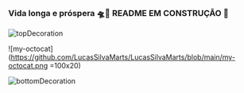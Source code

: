 ### Vida longa e próspera 🛸🖖 README EM CONSTRUÇÃO 🔨


![topDecoration](https://github.com/LucasSilvaMarts/LucasSilvaMarts/blob/main/wave.svg)

![my-octocat](https://github.com/LucasSilvaMarts/LucasSilvaMarts/blob/main/my-octocat.png =100x20)







![bottomDecoration](https://github.com/LucasSilvaMarts/LucasSilvaMarts/blob/main/wave%20bottom.svg)
